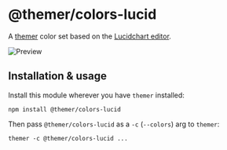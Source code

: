 # @themer/colors-lucid

A [themer](https://github.com/mjswensen/themer) color set based on the [Lucidchart editor](https://lucidchart.com/demo).

![Preview](https://cdn.jsdelivr.net/gh/mjswensen/themer@a186c8585721d5defbf4cb1bc94165144d4dd35a/cli/packages/themer-colors-lucid/assets/preview.png)

## Installation & usage

Install this module wherever you have `themer` installed:

    npm install @themer/colors-lucid

Then pass `@themer/colors-lucid` as a `-c` (`--colors`) arg to `themer`:

    themer -c @themer/colors-lucid ...
